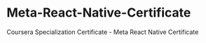 # Meta-React-Native-Certificate
Coursera Specialization Certificate - Meta React Native Certificate
